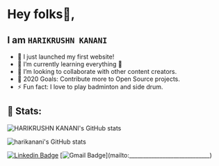 # Hey folks👋,  
## I am `HARIKRUSHN KANANI`

* 🔭 I just launched my first website!
* 🌱 I’m currently learning everything 🤣
* 👯 I’m looking to collaborate with other content creators.
* 🥅 2020 Goals: Contribute more to Open Source projects.
* ⚡ Fun fact: I love to play badminton and side drum.<br>
  
## 📶 Stats:
<p align="justify">
  <img src="https://github-readme-stats.vercel.app/api?username=harikanani&show_icons=true" alt="HARIKRUSHN KANANI's GitHub stats"></img>
</p>
<p align="justify">
  <img src="https://github-readme-stats.vercel.app/api/top-langs/?username=harikanani&show_icons=true" alt="harikanani's GitHub stats"></img>
</p>

[![Linkedin Badge](https://img.shields.io/badge/-harikanani-blue?style=flat-square&logo=Linkedin&logoColor=white&link=https://www.linkedin.com/in/hari-kanani-ab777b1a9/)](https://www.linkedin.com/in/hari-kanani-ab777b1a9/) 
[![Gmail Badge](https://img.shields.io/badge/-harikanani-c14438?style=flat-square&logo=Gmail&logoColor=white&link=mailto:_____________________________)](mailto:_____________________________)
